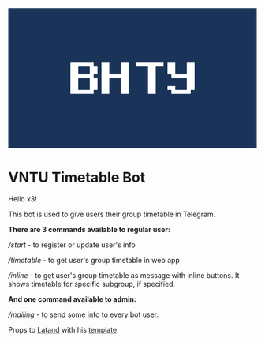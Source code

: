 <img alt="VNTU pic" src="./other/vntu_txt.png">

# VNTU Timetable Bot
Hello x3!

This bot is used to give users their group timetable in Telegram.

<b>There are 3 commands available to regular user:</b>

<i>/start</i> - to register or update user's info

<i>/timetable</i> - to get user's group timetable in web app

<i>/inline</i> - to get user's group timetable as message with inline buttons.
It shows timetable for specific subgroup, if specified.

<b>And one command available to admin:</b>

<i>/mailing</i> - to send some info to every bot user.



Props to [Latand](https://github.com/Latand) with his [template](https://github.com/Latand/tgbot_template_v3)